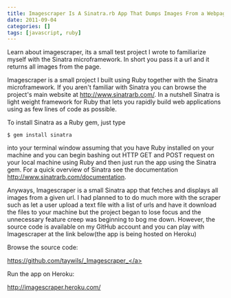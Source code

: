 ```yaml
---
title: Imagescraper Is A Sinatra.rb App That Dumps Images From a Webpage
date: 2011-09-04
categories: []
tags: [javascript, ruby]
---
```

Learn about imagescraper, its a small test project I wrote to familiarize myself with the Sinatra microframework. In short you pass it a url and it returns all images from the page.

Imagescraper is a small project I built using Ruby together with the Sinatra microframework. If you aren't familiar with Sinatra you can browse the project's main website at <a href="http://www.sinatrarb.com/">http://www.sinatrarb.com/</a>. In a nutshell Sinatra is light weight framework for Ruby that lets you rapidly build web applications using as few lines of code as possible.

To install Sinatra as a Ruby gem, just type

```
$ gem install sinatra
```

into your terminal window assuming that you have Ruby installed on your machine and you can begin bashing out HTTP GET and POST request on your local machine using Ruby and then just run the app using the Sinatra gem. For a quick overview of Sinatra see the documentation <a href="http://www.sinatrarb.com/documentation">http://www.sinatrarb.com/documentation</a>.

Anyways, Imagescraper is a small Sinatra app that fetches and displays all images from a given url. I had planned to to do much more with the scraper such as let a user upload a text file with a list of urls and have it download the files to your machine but the project began to lose focus and the unnecessary feature creep was beginning to bog me down. However, the source code is available on my GitHub account and you can play with Imagescraper at the link below(the app is being hosted on Heroku)

Browse the source code:

<a href="https://github.com/taywils/_Imagescraper_">https://github.com/taywils/_Imagescraper_</a>

Run the app on Heroku:

<a href="http://imagescraper.heroku.com/">http://imagescraper.heroku.com/</a>
